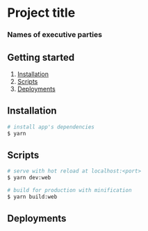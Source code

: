 # Project title

### Names of executive parties

## Getting started

1.  [Installation](#installation)
2.  [Scripts](#scripts)
3.  [Deployments](#deployments)

## Installation

```bash
# install app's dependencies
$ yarn
```

## Scripts

```bash
# serve with hot reload at localhost:<port>
$ yarn dev:web
```

```bash
# build for production with minification
$ yarn build:web
```

## Deployments
